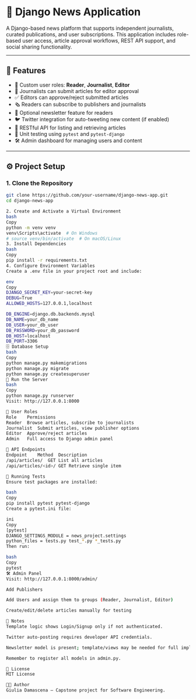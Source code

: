 # 📰 Django News Application

A Django-based news platform that supports independent journalists, curated publications, and user subscriptions. This application includes role-based user access, article approval workflows, REST API support, and social sharing functionality.

---

## 📌 Features

- 🔐 Custom user roles: **Reader**, **Journalist**, **Editor**
- 📝 Journalists can submit articles for editor approval
- ✅ Editors can approve/reject submitted articles
- 🗞 Readers can subscribe to publishers and journalists
- 💌 Optional newsletter feature for readers
- 🐦 Twitter integration for auto-tweeting new content (if enabled)
- 📂 RESTful API for listing and retrieving articles
- 🧪 Unit testing using `pytest` and `pytest-django`
- 🛠 Admin dashboard for managing users and content

---

## ⚙️ Project Setup

### 1. Clone the Repository

```bash
git clone https://github.com/your-username/django-news-app.git
cd django-news-app

2. Create and Activate a Virtual Environment
bash
Copy
python -m venv venv
venv\Scripts\activate  # On Windows
# source venv/bin/activate  # On macOS/Linux
3. Install Dependencies
bash
Copy
pip install -r requirements.txt
4. Configure Environment Variables
Create a .env file in your project root and include:

env
Copy
DJANGO_SECRET_KEY=your-secret-key
DEBUG=True
ALLOWED_HOSTS=127.0.0.1,localhost

DB_ENGINE=django.db.backends.mysql
DB_NAME=your_db_name
DB_USER=your_db_user
DB_PASSWORD=your_db_password
DB_HOST=localhost
DB_PORT=3306
🗄️ Database Setup
bash
Copy
python manage.py makemigrations
python manage.py migrate
python manage.py createsuperuser
🚀 Run the Server
bash
Copy
python manage.py runserver
Visit: http://127.0.0.1:8000

🔐 User Roles
Role	Permissions
Reader	Browse articles, subscribe to journalists
Journalist	Submit articles, view publisher options
Editor	Approve/reject articles
Admin	Full access to Django admin panel

📂 API Endpoints
Endpoint	Method	Description
/api/articles/	GET	List all articles
/api/articles/<id>/	GET	Retrieve single item

🧪 Running Tests
Ensure test packages are installed:

bash
Copy
pip install pytest pytest-django
Create a pytest.ini file:

ini
Copy
[pytest]
DJANGO_SETTINGS_MODULE = news_project.settings
python_files = tests.py test_*.py *_tests.py
Then run:

bash
Copy
pytest
🛠 Admin Panel
Visit: http://127.0.0.1:8000/admin/

Add Publishers

Add Users and assign them to groups (Reader, Journalist, Editor)

Create/edit/delete articles manually for testing

📝 Notes
Template logic shows Login/Signup only if not authenticated.

Twitter auto-posting requires developer API credentials.

Newsletter model is present; template/views may be needed for full implementation.

Remember to register all models in admin.py.

📄 License
MIT License

👩‍💻 Author
Giulia Damascena — Capstone project for Software Engineering.